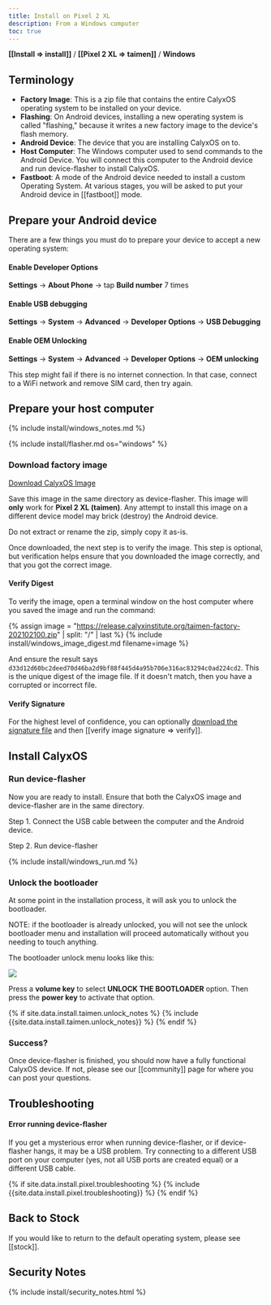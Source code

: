 ```yaml
---
title: Install on Pixel 2 XL
description: From a Windows computer
toc: true
---
```


<strong>[[Install => install]]</strong> / <strong>[[Pixel 2 XL => taimen]]</strong> / <strong>Windows</strong>

## Terminology

* **Factory Image**: This is a zip file that contains the entire CalyxOS operating system to be installed on your device.
* **Flashing**: On Android devices, installing a new operating system is called "flashing," because it writes a new factory image to the device's flash memory.
* **Android Device**: The device that you are installing CalyxOS on to.
* **Host Computer**: The Windows computer used to send commands to the Android Device. You will connect this computer to the Android device and run device-flasher to install CalyxOS.
* **Fastboot**: A mode of the Android device needed to install a custom Operating System. At various stages, you will be asked to put your Android device in [[fastboot]] mode.

## Prepare your Android device

There are a few things you must do to prepare your device to accept a new operating system:

#### Enable Developer Options

**Settings** &rarr; **About Phone** &rarr; tap **Build number** 7 times

#### Enable USB debugging

**Settings** &rarr; **System** &rarr; **Advanced** &rarr; **Developer Options** &rarr; **USB Debugging**

#### Enable OEM Unlocking

**Settings** &rarr; **System** &rarr; **Advanced** &rarr; **Developer Options** &rarr; **OEM unlocking**

This step might fail if there is no internet connection. In that case, connect to a WiFi network and remove SIM card, then try again.

## Prepare your host computer

{% include install/windows_notes.md %}

{% include install/flasher.md os="windows" %}

### Download factory image

<a class="btn" href="https://release.calyxinstitute.org/taimen-factory-202102100.zip">Download CalyxOS Image</a>

Save this image in the same directory as device-flasher. This image will **only** work for **Pixel 2 XL (taimen)**. Any attempt to install this image on a different device model may brick (destroy) the Android device.

Do not extract or rename the zip, simply copy it as-is.

Once downloaded, the next step is to verify the image. This step is optional, but verification helps ensure that you downloaded the image correctly, and that you got the correct image.

#### Verify Digest

To verify the image, open a terminal window on the host computer where you saved the image and run the command:

{% assign image = "https://release.calyxinstitute.org/taimen-factory-202102100.zip" | split: "/" | last %}
{% include install/windows_image_digest.md filename=image %}

And ensure the result says `d33d12d60bc2deed70d46ba2d9bf88f445d4a95b706e316ac83294c0ad224cd2`. This is the unique digest of the image file. If it doesn't match, then you have a corrupted or incorrect file.

#### Verify Signature

For the highest level of confidence, you can optionally <a href="https://release.calyxinstitute.org/taimen-factory-202102100.zip.minisig">download the signature file</a> and then [[verify image signature => verify]].

## Install CalyxOS

### Run device-flasher

Now you are ready to install. Ensure that both the CalyxOS image and device-flasher are in the same directory.

Step 1. Connect the USB cable between the computer and the Android device.

Step 2. Run device-flasher

{% include install/windows_run.md %}

### Unlock the bootloader

At some point in the installation process, it will ask you to unlock the bootloader.

NOTE: if the bootloader is already unlocked, you will not see the unlock bootloader menu and installation will proceed automatically without you needing to touch anything.

The bootloader unlock menu looks like this:

<img src="../../../unlock-bootloader.jpg">

Press a **volume key** to select **UNLOCK THE BOOTLOADER** option. Then press the **power key** to activate that option.

{% if site.data.install.taimen.unlock_notes %}
{% include {{site.data.install.taimen.unlock_notes}} %}
{% endif %}

### Success?

Once device-flasher is finished, you should now have a fully functional CalyxOS device. If not, please see our [[community]] page for where you can post your questions.

## Troubleshooting

#### Error running device-flasher

If you get a mysterious error when running device-flasher, or if device-flasher hangs, it may be a USB problem. Try connecting to a different USB port on your computer (yes, not all USB ports are created equal) or a different USB cable.

{% if site.data.install.pixel.troubleshooting %}
{% include {{site.data.install.pixel.troubleshooting}} %}
{% endif %}

## Back to Stock

If you would like to return to the default operating system, please see [[stock]].

## Security Notes

{% include install/security_notes.html %}